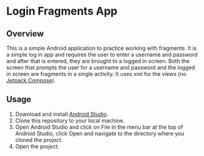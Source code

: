 # Login Fragments App

## Overview
This is a simple Android application to practice working with fragments. It is a simple log in app and requires the user to enter a username and password and after that is entered, they are brought to a logged in screen. Both the screen that prompts the user for a username and password and the logged in screen are fragments in a single activity. It uses xml for the views (no [Jetpack Compose](https://developer.android.com/jetpack/compose)).

## Usage
1. Download and install [Android Studio](https://developer.android.com/studio).
2. Clone this repository to your local machine.
3. Open Android Studio and click on File in the menu bar at the top of Android Studio, click Open and navigate to the directory where you cloned the project.
4. Open the project.